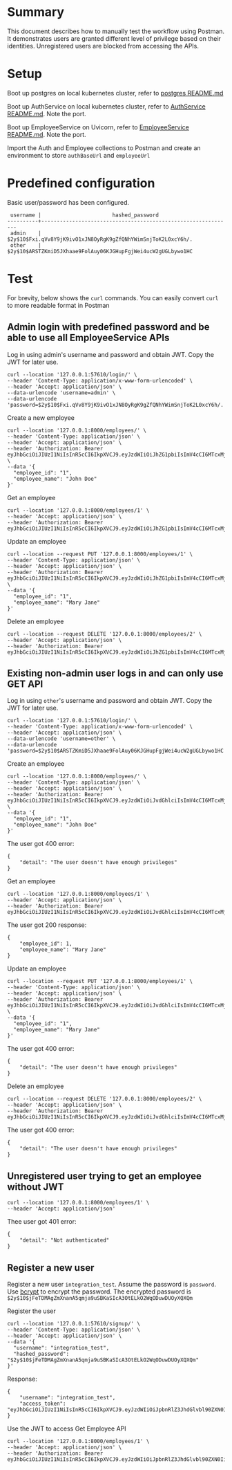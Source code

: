 # Summary
This document describes how to manually test the workflow using Postman. It demonstrates users are granted different level of privilege based on their identities. Unregistered users are blocked from accessing the APIs.

# Setup
Boot up postgres on local kubernetes cluster, refer to [postgres README.md](../src/postgres/README.md)

Boot up AuthService on local kubernetes cluster, refer to [AuthService README.md](../src/auth/README.md). Note the port.

Boot up EmployeeService on Uvicorn, refer to [EmployeeService README.md](../src/employee/README.md). Note the port.

Import the Auth and Employee collections to Postman and create an environment to store `authBaseUrl` and `employeeUrl`

# Predefined configuration
Basic user/password has been configured.
```
 username |                       hashed_password                        
----------+--------------------------------------------------------------
 admin    | $2y$10$Fxi.qVv8Y9jK9ivO1xJN8OyRgK9gZfQNhYWimSnjToK2L0xcY6h/.
 other    | $2y$10$ARSTZKmiD5JXhaae9FolAuy06KJGHupFgjWei4ucW2gUGLbywo1HC
 ```

# Test
For brevity, below shows the `curl` commands. You can easily convert `curl` to more readable format in Postman

## Admin login with predefined password and be able to use all EmployeeService APIs
Log in using admin's username and password and obtain JWT. Copy the JWT for later use.
```
curl --location '127.0.0.1:57610/login/' \
--header 'Content-Type: application/x-www-form-urlencoded' \
--header 'Accept: application/json' \
--data-urlencode 'username=admin' \
--data-urlencode 'password=$2y$10$Fxi.qVv8Y9jK9ivO1xJN8OyRgK9gZfQNhYWimSnjToK2L0xcY6h/.' 
```
Create a new employee
```
curl --location '127.0.0.1:8000/employees/' \
--header 'Content-Type: application/json' \
--header 'Accept: application/json' \
--header 'Authorization: Bearer eyJhbGciOiJIUzI1NiIsInR5cCI6IkpXVCJ9.eyJzdWIiOiJhZG1pbiIsImV4cCI6MTcxMjY0MDg2OH0.JeegMruOmBr7rWYHEE6cZm1ib9vG3BYgBRdEgD30wTo' \
--data '{
  "employee_id": "1",
  "employee_name": "John Doe"
}'
```

Get an employee
```
curl --location '127.0.0.1:8000/employees/1' \
--header 'Accept: application/json' \
--header 'Authorization: Bearer eyJhbGciOiJIUzI1NiIsInR5cCI6IkpXVCJ9.eyJzdWIiOiJhZG1pbiIsImV4cCI6MTcxMjY0MDg2OH0.JeegMruOmBr7rWYHEE6cZm1ib9vG3BYgBRdEgD30wTo'
```

Update an employee
```
curl --location --request PUT '127.0.0.1:8000/employees/1' \
--header 'Content-Type: application/json' \
--header 'Accept: application/json' \
--header 'Authorization: Bearer eyJhbGciOiJIUzI1NiIsInR5cCI6IkpXVCJ9.eyJzdWIiOiJhZG1pbiIsImV4cCI6MTcxMjY0MDg2OH0.JeegMruOmBr7rWYHEE6cZm1ib9vG3BYgBRdEgD30wTo' \
--data '{
  "employee_id": "1",
  "employee_name": "Mary Jane"
}'
```

Delete an employee
```
curl --location --request DELETE '127.0.0.1:8000/employees/2' \
--header 'Accept: application/json' \
--header 'Authorization: Bearer eyJhbGciOiJIUzI1NiIsInR5cCI6IkpXVCJ9.eyJzdWIiOiJhZG1pbiIsImV4cCI6MTcxMjY0MDg2OH0.JeegMruOmBr7rWYHEE6cZm1ib9vG3BYgBRdEgD30wTo'
```

## Existing non-admin user logs in and can only use GET API
Log in using `other`'s username and password and obtain JWT. Copy the JWT for later use.
```
curl --location '127.0.0.1:57610/login/' \
--header 'Content-Type: application/x-www-form-urlencoded' \
--header 'Accept: application/json' \
--data-urlencode 'username=other' \
--data-urlencode 'password=$2y$10$ARSTZKmiD5JXhaae9FolAuy06KJGHupFgjWei4ucW2gUGLbywo1HC'
```

Create an employee
```
curl --location '127.0.0.1:8000/employees/' \
--header 'Content-Type: application/json' \
--header 'Accept: application/json' \
--header 'Authorization: Bearer eyJhbGciOiJIUzI1NiIsInR5cCI6IkpXVCJ9.eyJzdWIiOiJvdGhlciIsImV4cCI6MTcxMjY0MTI2Mn0.Z_wYvjXWVE8CHiBckz8vf1JNt6zjvsBwULhbVNSRPEg' \
--data '{
  "employee_id": "1",
  "employee_name": "John Doe"
}'
```
The user got 400 error: 
```
{
    "detail": "The user doesn't have enough privileges"
}
```

Get an employee
```
curl --location '127.0.0.1:8000/employees/1' \
--header 'Accept: application/json' \
--header 'Authorization: Bearer eyJhbGciOiJIUzI1NiIsInR5cCI6IkpXVCJ9.eyJzdWIiOiJvdGhlciIsImV4cCI6MTcxMjY0MTI2Mn0.Z_wYvjXWVE8CHiBckz8vf1JNt6zjvsBwULhbVNSRPEg'
```
The user got 200 response:
```
{
    "employee_id": 1,
    "employee_name": "Mary Jane"
}
```

Update an employee
```
curl --location --request PUT '127.0.0.1:8000/employees/1' \
--header 'Content-Type: application/json' \
--header 'Accept: application/json' \
--header 'Authorization: Bearer eyJhbGciOiJIUzI1NiIsInR5cCI6IkpXVCJ9.eyJzdWIiOiJvdGhlciIsImV4cCI6MTcxMjY0MTI2Mn0.Z_wYvjXWVE8CHiBckz8vf1JNt6zjvsBwULhbVNSRPEg' \
--data '{
  "employee_id": "1",
  "employee_name": "Mary Jane"
}'
```
The user got 400 error:
```
{
    "detail": "The user doesn't have enough privileges"
}
```

Delete an employee
```
curl --location --request DELETE '127.0.0.1:8000/employees/2' \
--header 'Accept: application/json' \
--header 'Authorization: Bearer eyJhbGciOiJIUzI1NiIsInR5cCI6IkpXVCJ9.eyJzdWIiOiJvdGhlciIsImV4cCI6MTcxMjY0MTI2Mn0.Z_wYvjXWVE8CHiBckz8vf1JNt6zjvsBwULhbVNSRPEg'
```
The user got 400 error:
```
{
    "detail": "The user doesn't have enough privileges"
}
```

## Unregistered user trying to get an employee without JWT
```
curl --location '127.0.0.1:8000/employees/1' \
--header 'Accept: application/json'
```
Thee user got 401 error:
```
{
    "detail": "Not authenticated"
}
```

## Register a new user
Register a new user `integration_test`. Assume the password is `password`. Use [bcrypt](https://bcrypt.online/?plain_text=nosecret&cost_factor=10) to encrypt the password. The encrypted password is `$2y$10$jFeTDMAgZmXnanA5qmja9uSBKaSIcA3OtELkO2WqODuwDUOyXQXQm`

Register the user
```
curl --location '127.0.0.1:57610/signup/' \
--header 'Content-Type: application/json' \
--header 'Accept: application/json' \
--data '{
  "username": "integration_test",
  "hashed_password": "$2y$10$jFeTDMAgZmXnanA5qmja9uSBKaSIcA3OtELkO2WqODuwDUOyXQXQm"
}'
```
Response:
```
{
    "username": "integration_test",
    "access_token": "eyJhbGciOiJIUzI1NiIsInR5cCI6IkpXVCJ9.eyJzdWIiOiJpbnRlZ3JhdGlvbl90ZXN0IiwiZXhwIjoxNzEyNjQyODE5fQ.K4h32zLmfAf7uRkBE4Lc4PmUG8aj9YpFTQVWYJT0CVY"
}
```
Use the JWT to access Get Employee API
```
curl --location '127.0.0.1:8000/employees/1' \
--header 'Accept: application/json' \
--header 'Authorization: Bearer eyJhbGciOiJIUzI1NiIsInR5cCI6IkpXVCJ9.eyJzdWIiOiJpbnRlZ3JhdGlvbl90ZXN0IiwiZXhwIjoxNzEyNjQyODE5fQ.K4h32zLmfAf7uRkBE4Lc4PmUG8aj9YpFTQVWYJT0CVY'
```
